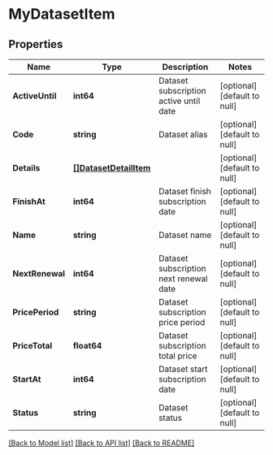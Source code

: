 # MyDatasetItem

## Properties
Name | Type | Description | Notes
------------ | ------------- | ------------- | -------------
**ActiveUntil** | **int64** | Dataset subscription active until date | [optional] [default to null]
**Code** | **string** | Dataset alias | [optional] [default to null]
**Details** | [**[]DatasetDetailItem**](DatasetDetailItem.md) |  | [optional] [default to null]
**FinishAt** | **int64** | Dataset finish subscription date | [optional] [default to null]
**Name** | **string** | Dataset name | [optional] [default to null]
**NextRenewal** | **int64** | Dataset subscription next renewal date | [optional] [default to null]
**PricePeriod** | **string** | Dataset subscription price period | [optional] [default to null]
**PriceTotal** | **float64** | Dataset subscription total price | [optional] [default to null]
**StartAt** | **int64** | Dataset start subscription date | [optional] [default to null]
**Status** | **string** | Dataset status | [optional] [default to null]

[[Back to Model list]](../README.md#documentation-for-models) [[Back to API list]](../README.md#documentation-for-api-endpoints) [[Back to README]](../README.md)

